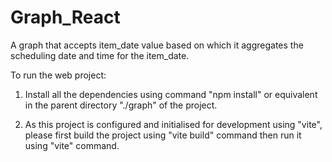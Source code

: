 # Graph_React
A graph that accepts item_date value based on which it aggregates the scheduling date and time for the item_date.

To run the web project: 

1. Install all the dependencies using command "npm install" or equivalent in the parent directory "./graph" of the project.

2. As this project is configured and initialised for development using "vite", please first build the project using "vite build" command then run it using "vite" command. 


